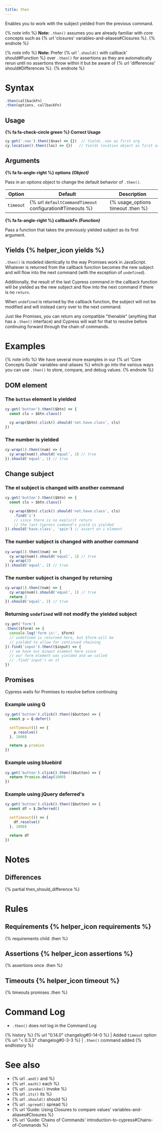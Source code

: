 ```yaml
---
title: then
---
```


Enables you to work with the subject yielded from the previous command.

{% note info %}
**Note:** `.then()` assumes you are already familiar with core concepts such as {% url 'closures' variables-and-aliases#Closures %}.
{% endnote %}

{% note info %}
**Note:** Prefer {% url '`.should()` with callback' should#Function %} over `.then()` for assertions as they are automatically rerun until no assertions throw within it but be aware of {% url 'differences' should#Differences %}.
{% endnote %}

# Syntax

```javascript
.then(callbackFn)
.then(options, callbackFn)
```

## Usage

**{% fa fa-check-circle green %} Correct Usage**

```javascript
cy.get('.nav').then(($nav) => {})  // Yields .nav as first arg
cy.location().then((loc) => {})   // Yields location object as first arg
```

## Arguments

**{% fa fa-angle-right %} options** ***(Object)***

Pass in an options object to change the default behavior of `.then()`.

Option | Default | Description
--- | --- | ---
`timeout` | {% url `defaultCommandTimeout` configuration#Timeouts %} | {% usage_options timeout .then %}

**{% fa fa-angle-right %} callbackFn** ***(Function)***

Pass a function that takes the previously yielded subject as its first argument.

## Yields {% helper_icon yields %}

`.then()` is modeled identically to the way Promises work in JavaScript.  Whatever is returned from the callback function becomes the new subject and will flow into the next command (with the exception of `undefined`).

Additionally, the result of the last Cypress command in the callback function will be yielded as the new subject and flow into the next command if there is no `return`.

When `undefined` is returned by the callback function, the subject will not be modified and will instead carry over to the next command.

Just like Promises, you can return any compatible "thenable" (anything that has a `.then()` interface) and Cypress will wait for that to resolve before continuing forward through the chain of commands.

# Examples

{% note info %}
We have several more examples in our {% url 'Core Concepts Guide' variables-and-aliases %} which go into the various ways you can use `.then()` to store, compare, and debug values.
{% endnote %}

## DOM element

### The `button` element is yielded

```javascript
cy.get('button').then(($btn) => {
  const cls = $btn.class()

  cy.wrap($btn).click().should('not.have.class', cls)
})
```

### The number is yielded

```js
cy.wrap(1).then((num) => {
  cy.wrap(num)).should('equal', 1) // true
}).should('equal', 1) // true
```

## Change subject

### The el subject is changed with another command

```javascript
cy.get('button').then(($btn) => {
  const cls = $btn.class()

  cy.wrap($btn).click().should('not.have.class', cls)
    .find('i')
    // since there is no explicit return
    // the last Cypress command's yield is yielded
}).should('have.class', 'spin') // assert on i element
```

### The number subject is changed with another command

```javascript
cy.wrap(1).then((num) => {
  cy.wrap(num)).should('equal', 1) // true
  cy.wrap(2)
}).should('equal', 2) // true
```

### The number subject is changed by returning

```javascript
cy.wrap(1).then((num) => {
  cy.wrap(num)).should('equal', 1) // true
  return 2
}).should('equal', 2) // true
```

### Returning `undefined` will not modify the yielded subject

```javascript
cy.get('form')
.then(($form) => {
  console.log('form is:', $form)
  // undefined is returned here, but $form will be
  // yielded to allow for continued chaining
}).find('input').then(($input) => {
  // we have our $input element here since
  // our form element was yielded and we called
  // .find('input') on it
})
```

## Promises

Cypress waits for Promises to resolve before continuing

### Example using Q

```javascript
cy.get('button').click().then(($button) => {
  const p = Q.defer()

  setTimeout(() => {
    p.resolve()
  }, 1000)

  return p.promise
})
```

### Example using bluebird

```javascript
cy.get('button').click().then(($button) => {
  return Promise.delay(1000)
})
```

### Example using jQuery deferred's

```javascript
cy.get('button').click().then(($button) => {
  const df = $.Deferred()

  setTimeout(() => {
    df.resolve()
  }, 1000)

  return df
})
```

# Notes

## Differences

{% partial then_should_difference %}

# Rules

## Requirements {% helper_icon requirements %}

{% requirements child .then %}

## Assertions {% helper_icon assertions %}

{% assertions once .then %}

## Timeouts {% helper_icon timeout %}

{% timeouts promises .then %}

# Command Log

- `.then()` does *not* log in the Command Log

{% history %}
{% url "0.14.0" changelog#0-14-0 %} | Added `timeout` option
{% url "< 0.3.3" changelog#0-3-3 %} | `.then()` command added
{% endhistory %}

# See also

- {% url `.and()` and %}
- {% url `.each()` each %}
- {% url `.invoke()` invoke %}
- {% url `.its()` its %}
- {% url `.should()` should %}
- {% url `.spread()` spread %}
- {% url 'Guide: Using Closures to compare values' variables-and-aliases#Closures %}
- {% url 'Guide: Chains of Commands' introduction-to-cypress#Chains-of-Commands %}
